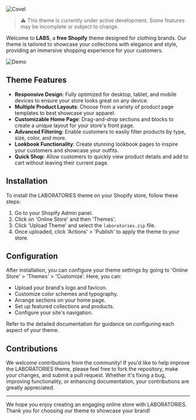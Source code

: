 ![Covel](https://github.com/icarus/Labs-Free-Shopify-Theme/assets/119902348/94fdba18-5500-4d2e-a2f2-59ea5510cecf)

> :warning: This theme is currently under active development. Some features may be incomplete or subject to change. 

Welcome to **LABS**, a **free Shopify** theme designed for clothing brands. Our theme is tailored to showcase your collections with elegance and style, providing an immersive shopping experience for your customers.

![Demo](https://github.com/icarus/Labs-Free-Shopify-Theme/assets/119902348/aa558a8c-deb4-4e62-a6b7-c0caafbd93fe)


## Theme Features

- **Responsive Design**: Fully optimized for desktop, tablet, and mobile devices to ensure your store looks great on any device.
- **Multiple Product Layouts**: Choose from a variety of product page templates to best showcase your apparel.
- **Customizable Home Page**: Drag-and-drop sections and blocks to create a unique layout for your store's front page.
- **Advanced Filtering**: Enable customers to easily filter products by type, size, color, and more.
- **Lookbook Functionality**: Create stunning lookbook pages to inspire your customers and showcase your outfits.
- **Quick Shop**: Allow customers to quickly view product details and add to cart without leaving their current page.

## Installation

To install the LABORATORIES theme on your Shopify store, follow these steps:

1. Go to your Shopify Admin panel.
2. Click on 'Online Store' and then 'Themes'.
3. Click 'Upload Theme' and select the `laboratories.zip` file.
4. Once uploaded, click 'Actions' > 'Publish' to apply the theme to your store.

## Configuration

After installation, you can configure your theme settings by going to 'Online Store' > 'Themes' > 'Customize'. Here, you can:

- Upload your brand's logo and favicon.
- Customize color schemes and typography.
- Arrange sections on your home page.
- Set up featured collections and products.
- Configure your site's navigation.

Refer to the detailed documentation for guidance on configuring each aspect of your theme.

## Contributions

We welcome contributions from the community! If you'd like to help improve the LABORATORIES theme, please feel free to fork the repository, make your changes, and submit a pull request. Whether it's fixing a bug, improving functionality, or enhancing documentation, your contributions are greatly appreciated.


---

We hope you enjoy creating an engaging online store with LABORATORIES. Thank you for choosing our theme to showcase your brand!

